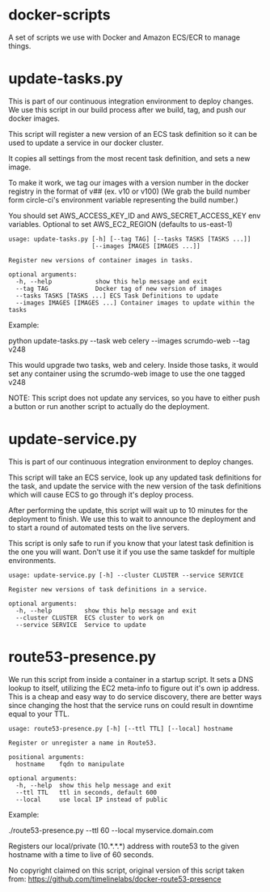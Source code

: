 # docker-scripts
A set of scripts we use with Docker and Amazon ECS/ECR to manage things.


# update-tasks.py

This is part of our continuous integration environment to deploy changes.  We use this script in our build process after we
build, tag, and push our docker images.

This script will register a new version of an ECS task definition so it can be used to update a service in our docker cluster.

It copies all settings from the most recent task definition, and sets a new image.

To make it work, we tag our images with a version number in the docker registry in the format of v## (ex. v10 or v100)  (We grab the build number form circle-ci's environment variable representing the build number.)

You should set AWS_ACCESS_KEY_ID and AWS_SECRET_ACCESS_KEY env variables.  Optional to set AWS_EC2_REGION (defaults to us-east-1)

```
usage: update-tasks.py [-h] [--tag TAG] [--tasks TASKS [TASKS ...]]
                       [--images IMAGES [IMAGES ...]]

Register new versions of container images in tasks.

optional arguments:
  -h, --help            show this help message and exit
  --tag TAG             Docker tag of new version of images
  --tasks TASKS [TASKS ...] ECS Task Definitions to update
  --images IMAGES [IMAGES ...] Container images to update within the tasks

```                        

Example:

python update-tasks.py --task web celery --images scrumdo-web --tag v248

This would upgrade two tasks, web and celery.  Inside those tasks, it would set any container using the scrumdo-web image
to use the one tagged v248

NOTE: This script does not update any services, so you have to either push a button or run another script to actually do the deployment.

# update-service.py

This is part of our continuous integration environment to deploy changes.

This script will take an ECS service, look up any updated task definitions for the
task, and update the service with the new version of the task definitions which will
cause ECS to go through it's deploy process.

After performing the update, this script will wait up to 10 minutes for the deployment to finish.  We use this
to wait to announce the deployment and to start a round of automated tests on the live servers.

This script is only safe to run if you know that your latest task definition is the one you will want.  Don't use
it if you use the same taskdef for multiple environments.

```
usage: update-service.py [-h] --cluster CLUSTER --service SERVICE

Register new versions of task definitions in a service.

optional arguments:
  -h, --help         show this help message and exit
  --cluster CLUSTER  ECS cluster to work on
  --service SERVICE  Service to update
```


# route53-presence.py

We run this script from inside a container in a startup script.  It sets a DNS lookup to itself, utilizing the EC2 meta-info to figure out it's own ip address.  This is a cheap and easy way to do service discovery, there are better ways since changing the host that
the service runs on could result in downtime equal to your TTL.

```
usage: route53-presence.py [-h] [--ttl TTL] [--local] hostname

Register or unregister a name in Route53.

positional arguments:
  hostname    fqdn to manipulate

optional arguments:
  -h, --help  show this help message and exit
  --ttl TTL   ttl in seconds, default 600
  --local     use local IP instead of public
```  


Example:

./route53-presence.py --ttl 60 --local myservice.domain.com

Registers our local/private (10.\*.\*.\*) address with route53 to the given hostname with a time to live of 60 seconds.

No copyright claimed on this script, original version of this script taken from: https://github.com/timelinelabs/docker-route53-presence
